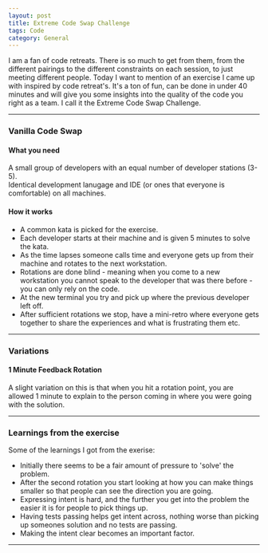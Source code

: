 ```yaml
---
layout: post
title: Extreme Code Swap Challenge
tags: Code
category: General
---
```

I am a fan of code retreats. There is so much to get from them, from the different pairings to the different constraints on each session, to just meeting different people. Today I want to mention of an exercise I came up with inspired by code retreat's. It's a ton of fun, can be done in under 40 minutes and will give you some insights into the quality of the code you right as a team. I call it the Extreme Code Swap Challenge.

-------------------------------------------------------------------------

### Vanilla Code Swap ###

#### What you need ####

A small group of developers with an equal number of developer stations (3-5).   
Identical development lanugage and IDE (or ones that everyone is comfortable) on all machines.  

#### How it works ####

- A common kata is picked for the exercise.  
- Each developer starts at their machine and is given 5 minutes to solve the kata.  
- As the time lapses someone calls time and everyone gets up from their machine and rotates to the next workstation.  
- Rotations are done blind - meaning when you come to a new workstation you cannot speak to the developer that was there before - you can only rely on the code.  
- At the new terminal you try and pick up where the previous developer left off.
- After sufficient rotations we stop, have a mini-retro where everyone gets together to share the experiences and what is frustrating them etc.  

-------------------------------------------------------------------------

### Variations ###

#### 1 Minute Feedback Rotation ####

A slight variation on this is that when you hit a rotation point, you are allowed 1 minute to explain to the person coming in where you were going with the solution.

-------------------------------------------------------------------------

### Learnings from the exercise ###

Some of the learnings I got from the exerise:  
- Initially there seems to be a fair amount of pressure to 'solve' the problem.  
- After the second rotation you start looking at how you can make things smaller so that people can see the direction you are going.  
- Expressing intent is hard, and the further you get into the problem the easier it is for people to pick things up.  
- Having tests passing helps get intent across, nothing worse than picking up someones solution and no tests are passing.  
- Making the intent clear becomes an important factor.  

-------------------------------------------------------------------------
